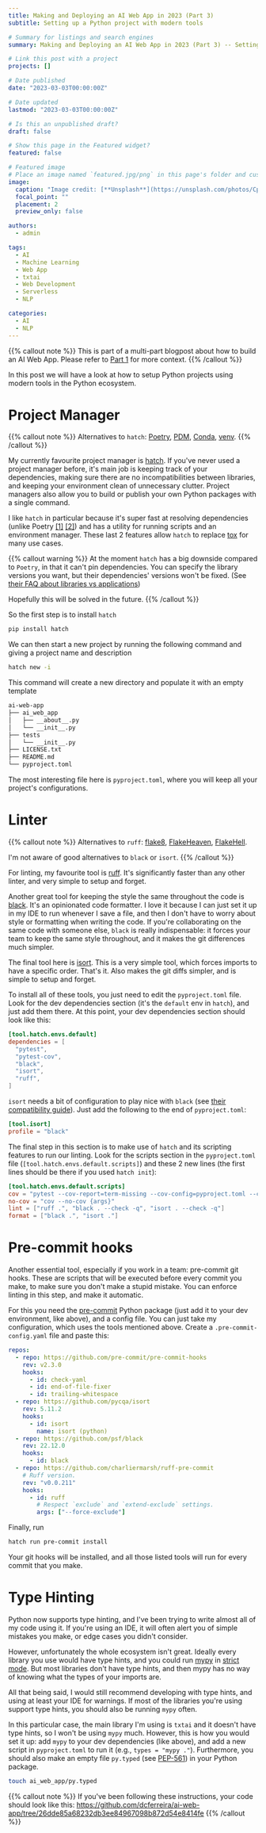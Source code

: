 ```yaml
---
title: Making and Deploying an AI Web App in 2023 (Part 3)
subtitle: Setting up a Python project with modern tools

# Summary for listings and search engines
summary: Making and Deploying an AI Web App in 2023 (Part 3) -- Setting up a Python project with modern tools.

# Link this post with a project
projects: []

# Date published
date: "2023-03-03T00:00:00Z"

# Date updated
lastmod: "2023-03-03T00:00:00Z"

# Is this an unpublished draft?
draft: false

# Show this page in the Featured widget?
featured: false

# Featured image
# Place an image named `featured.jpg/png` in this page's folder and customize its options here.
image:
  caption: "Image credit: [**Unsplash**](https://unsplash.com/photos/CpkOjOcXdUY)"
  focal_point: ""
  placement: 2
  preview_only: false

authors:
  - admin

tags:
  - AI
  - Machine Learning
  - Web App
  - txtai
  - Web Development
  - Serverless
  - NLP

categories:
  - AI
  - NLP
---
```


{{% callout note %}}
This is part of a multi-part blogpost about how to build an AI Web App.
Please refer to [Part 1](/post/2023-03-01-ai-web-app) for more context.
{{% /callout %}}

In this post we will have a look at how to setup Python projects using modern tools in the Python ecosystem.

# Project Manager

{{% callout note %}}
Alternatives to `hatch`: [Poetry](https://python-poetry.org/), [PDM](https://pdm.fming.dev/latest/),
[Conda](https://docs.conda.io/en/latest/), [venv](https://docs.python.org/3/library/venv.html).
{{% /callout %}}

My currently favourite project manager is [hatch](https://hatch.pypa.io/).
If you've never used a project manager before, it's main job is keeping track of your dependencies,
making sure there are no incompatibilities between libraries, and keeping your environment clean of unnecessary clutter.
Project managers also allow you to build or publish your own Python packages with a single command.

I like `hatch` in particular because it's super fast at resolving dependencies
(unlike Poetry [[1]](https://github.com/python-poetry/poetry/issues/2094) [[2]](https://github.com/python-poetry/poetry/issues/4924))
and has a utility for running scripts and an environment manager.
These last 2 features allow `hatch` to replace [tox](https://tox.wiki/en/latest/) for many use cases.

{{% callout warning %}}
At the moment `hatch` has a big downside compared to `Poetry`, in that it can't pin dependencies.
You can specify the library versions you want, but their dependencies' versions won't be fixed.
(See [their FAQ about libraries vs applications](https://hatch.pypa.io/latest/meta/faq/#libraries-vs-applications))

Hopefully this will be solved in the future.
{{% /callout %}}

So the first step is to install `hatch`

```bash
pip install hatch
```

We can then start a new project by running the following command and giving a project name and description

```bash
hatch new -i
```

This command will create a new directory and populate it with an empty template

```bash
ai-web-app
├── ai_web_app
│   ├── __about__.py
│   └── __init__.py
├── tests
│   └── __init__.py
├── LICENSE.txt
├── README.md
└── pyproject.toml
```

The most interesting file here is `pyproject.toml`, where you will keep all your project's configurations.

# Linter

{{% callout note %}}
Alternatives to `ruff`: [flake8](https://flake8.pycqa.org/en/latest/), [FlakeHeaven](https://flakeheaven.readthedocs.io/en/latest/),
[FlakeHell](https://flakehell.readthedocs.io/).

I'm not aware of good alternatives to `black` or `isort`.
{{% /callout %}}

For linting, my favourite tool is [ruff](https://github.com/charliermarsh/ruff).
It's significantly faster than any other linter, and very simple to setup and forget.

Another great tool for keeping the style the same throughout the code is [black](https://black.readthedocs.io/en/stable/).
It's an opinionated code formatter.
I love it because I can just set it up in my IDE to run whenever I save a file, and then I don't have to worry about
style or formatting when writing the code.
If you're collaborating on the same code with someone else, `black` is really indispensable: it forces your team to keep
the same style throughout, and it makes the git differences much simpler.

The final tool here is [isort](https://pycqa.github.io/isort/).
This is a very simple tool, which forces imports to have a specific order.
That's it.
Also makes the git diffs simpler, and is simple to setup and forget.

To install all of these tools, you just need to edit the `pyproject.toml` file.
Look for the dev dependencies section (it's the `default` env in `hatch`), and just add them there.
At this point, your dev dependencies section should look like this:

```toml
[tool.hatch.envs.default]
dependencies = [
  "pytest",
  "pytest-cov",
  "black",
  "isort",
  "ruff",
]
```

`isort` needs a bit of configuration to play nice with `black` (see [their compatibility guide](https://pycqa.github.io/isort/docs/configuration/black_compatibility.html)).
Just add the following to the end of `pyproject.toml`:

```toml
[tool.isort]
profile = "black"
```

The final step in this section is to make use of `hatch` and its scripting features to run our linting.
Look for the scripts section in the `pyproject.toml` file (`[tool.hatch.envs.default.scripts]`) and these 2 new lines
(the first lines should be there if you used `hatch init`):

```toml
[tool.hatch.envs.default.scripts]
cov = "pytest --cov-report=term-missing --cov-config=pyproject.toml --cov=ai_web_app --cov=tests {args}"
no-cov = "cov --no-cov {args}"
lint = ["ruff .", "black . --check -q", "isort . --check -q"]
format = ["black .", "isort ."]
```

# Pre-commit hooks

Another essential tool, especially if you work in a team: pre-commit git hooks.
These are scripts that will be executed before every commit you make, to make sure you don't make a stupid mistake.
You can enforce linting in this step, and make it automatic.

For this you need the [pre-commit](https://pre-commit.com/) Python package (just add it to your dev environment, like above),
and a config file.
You can just take my configuration, which uses the tools mentioned above.
Create a `.pre-commit-config.yaml` file and paste this:

```yaml
repos:
  - repo: https://github.com/pre-commit/pre-commit-hooks
    rev: v2.3.0
    hooks:
      - id: check-yaml
      - id: end-of-file-fixer
      - id: trailing-whitespace
  - repo: https://github.com/pycqa/isort
    rev: 5.11.2
    hooks:
      - id: isort
        name: isort (python)
  - repo: https://github.com/psf/black
    rev: 22.12.0
    hooks:
      - id: black
  - repo: https://github.com/charliermarsh/ruff-pre-commit
    # Ruff version.
    rev: "v0.0.211"
    hooks:
      - id: ruff
        # Respect `exclude` and `extend-exclude` settings.
        args: ["--force-exclude"]
```

Finally, run

```bash
hatch run pre-commit install
```

Your git hooks will be installed, and all those listed tools will run for every commit that you make.

# Type Hinting

Python now supports type hinting, and I've been trying to write almost all of my code using it.
If you're using an IDE, it will often alert you of simple mistakes you make, or edge cases you didn't consider.

However, unfortunately the whole ecosystem isn't great.
Ideally every library you use would have type hints, and you could run [mypy](https://mypy-lang.org/) in
[strict mode](https://mypy.readthedocs.io/en/stable/getting_started.html?highlight=strict#strict-mode-and-configuration).
But most libraries don't have type hints, and then mypy has no way of knowing what the types of your imports are.

All that being said, I would still recommend developing with type hints, and using at least your IDE for warnings.
If most of the libraries you're using support type hints, you should also be running `mypy` often.

In this particular case, the main library I'm using is `txtai` and it doesn't have type hints, so I won't be using
`mypy` much.
However, this is how you would set it up: add `mypy` to your dev dependencies (like above), and add a new script in
`pyproject.toml` to run it (e.g., `types = "mypy ."`).
Furthermore, you should also make an empty file `py.typed` (see [PEP-561](https://peps.python.org/pep-0561/#packaging-type-information))
in your Python package.

```bash
touch ai_web_app/py.typed
```

{{% callout note %}}
If you've been following these instructions, your code should look like this:
https://github.com/dcferreira/ai-web-app/tree/26dde85a68232db3ee84967098b872d54e8414fe
{{% /callout %}}
